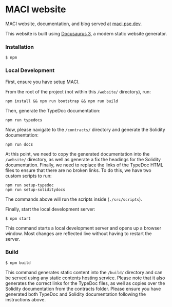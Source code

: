 # MACI website

MACI website, documentation, and blog served at [maci.pse.dev](https://maci.pse.dev/).

This website is built using [Docusaurus 3](https://docusaurus.io/), a modern static website generator.

### Installation

```
$ npm
```

### Local Development

First, ensure you have setup MACI.

From the root of the project (not within this `/website/` directory), run:

```
npm install && npm run bootstrap && npm run build
```

Then, generate the TypeDoc documentation:

```
npm run typedocs
```

Now, please navigate to the `/contracts/` directory and generate the Solidity documentation:

```
npm run docs
```

At this point, we need to copy the generated documentation into the `/website/` directory, as well as generate a fix the headings for the Solidity documentation. Finally, we need to replace the links of the TypeDoc HTML files to ensure that there are no broken links. To do this, we have two custom scripts to run:

```
npm run setup-typedoc
npm run setup-soliditydocs
```

The commands above will run the scripts inside (`./src/scripts`).

Finally, start the local development server:

```
$ npm start
```

This command starts a local development server and opens up a browser window. Most changes are reflected live without having to restart the server.

### Build

```
$ npm build
```

This command generates static content into the `/build/` directory and can be served using any static contents hosting service. Please note that it also generates the correct links for the TypeDoc files, as well as copies over the Solidity documentation from the contracts folder. Please ensure you have generated both TypeDoc and Solidity documentation following the instructions above.
